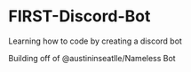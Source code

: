 # FIRST-Discord-Bot
Learning how to code by creating a discord bot


Building off of @austininseatlle/Nameless Bot
